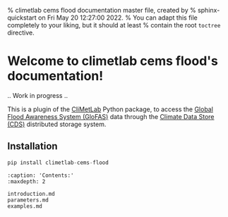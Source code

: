 % climetlab cems flood documentation master file, created by
% sphinx-quickstart on Fri May 20 12:27:00 2022.
% You can adapt this file completely to your liking, but it should at least
% contain the root `toctree` directive.

# Welcome to climetlab cems flood's documentation!

.. Work in progress ..

This is a plugin of the [CliMetLab](https://climetlab.readthedocs.io/en/latest/index.html) Python package, to access the [Global Flood Awareness System (GloFAS)](https://www.globalfloods.eu/general-information/about-glofas/) data through the [Climate Data Store (CDS)](https://cds.climate.copernicus.eu/#!/home) distributed storage system.


## Installation

```python
pip install climetlab-cems-flood
```



```{toctree}
:caption: 'Contents:'
:maxdepth: 2

introduction.md
parameters.md
examples.md


```


